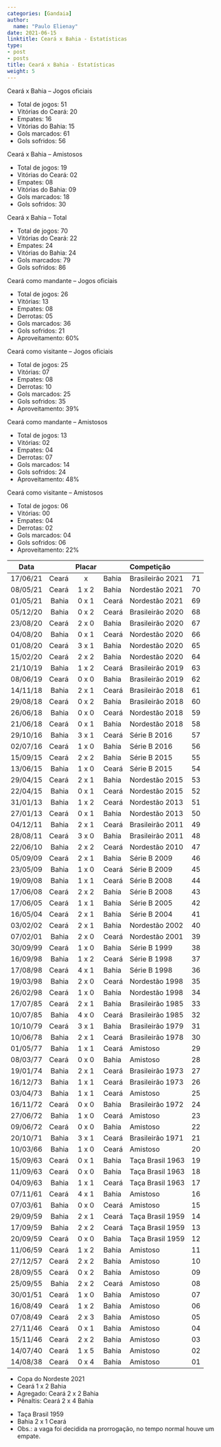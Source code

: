```yaml
---
categories: [Gandaia]
author:
  name: "Paulo Elienay"
date: 2021-06-15
linktitle: Ceará x Bahia - Estatísticas
type:
- post
- posts
title: Ceará x Bahia - Estatísticas
weight: 5
---
```

Ceará x Bahia – Jogos oficiais
* Total de jogos: 51
* Vitórias do Ceará: 20
* Empates: 16
* Vitórias do Bahia: 15
* Gols marcados: 61
* Gols sofridos: 56

Ceará x Bahia – Amistosos
* Total de jogos: 19
* Vitórias do Ceará: 02
* Empates: 08
* Vitórias do Bahia: 09
* Gols marcados: 18
* Gols sofridos: 30

Ceará x Bahia – Total
* Total de jogos: 70
* Vitórias do Ceará: 22
* Empates: 24
* Vitórias do Bahia: 24
* Gols marcados: 79
* Gols sofridos: 86

Ceará como mandante – Jogos oficiais
- Total de jogos: 26
- Vitórias: 13
- Empates: 08
- Derrotas: 05
- Gols marcados: 36
- Gols sofridos: 21
- Aproveitamento: 60%

Ceará como visitante – Jogos oficiais
- Total de jogos: 25
- Vitórias: 07
- Empates: 08
- Derrotas: 10
- Gols marcados: 25
- Gols sofridos: 35
- Aproveitamento: 39%

Ceará como mandante – Amistosos
- Total de jogos: 13
- Vitórias: 02
- Empates: 04
- Derrotas: 07
- Gols marcados: 14
- Gols sofridos: 24
- Aproveitamento: 48%

Ceará como visitante – Amistosos
- Total de jogos: 06
- Vitórias: 00
- Empates: 04 
- Derrotas: 02 
- Gols marcados: 04
- Gols sofridos: 06
- Aproveitamento: 22%

|   Data   |       |  Placar |       | Competição       |       |
|  :---:   |  ---: |  :---:  | :---  | :---             | :---: |
| 17/06/21 | Ceará |    x    | Bahia | Brasileirão 2021 |   71  |
| 08/05/21 | Ceará |  1 x 2  | Bahia | Nordestão  2021  |   70  |
| 01/05/21 | Bahia |  0 x 1  | Ceará | Nordestão  2021  |   69  |
| 05/12/20 | Bahia |  0 x 2  | Ceará | Brasileirão 2020 |   68  |
| 23/08/20 | Ceará |  2 x 0  | Bahia | Brasileirão 2020 |   67  |
| 04/08/20 | Bahia |  0 x 1  | Ceará | Nordestão 2020   |   66  |
| 01/08/20 | Ceará |  3 x 1  | Bahia | Nordestão 2020   |   65  |
| 15/02/20 | Ceará |  2 x 2  | Bahia | Nordestão  2020  |   64  |
| 21/10/19 | Bahia |  1 x 2  | Ceará | Brasileirão 2019 |   63  |
| 08/06/19 | Ceará |  0 x 0  | Bahia | Brasileirão 2019 |   62  |
| 14/11/18 | Bahia |  2 x 1  | Ceará | Brasileirão 2018 |   61  |
| 29/08/18 | Ceará |  0 x 2  | Bahia | Brasileirão 2018 |   60  |
| 26/06/18 | Bahia |  0 x 0  | Ceará | Nordestão 2018   |   59  |
| 21/06/18 | Ceará |  0 x 1  | Bahia | Nordestão 2018   |   58  |
| 29/10/16 | Bahia |  3 x 1  | Ceará | Série B 2016     |   57  |
| 02/07/16 | Ceará |  1 x 0  | Bahia | Série B 2016     |   56  |
| 15/09/15 | Ceará |  2 x 2  | Bahia | Série B 2015     |   55  |
| 13/06/15 | Bahia |  1 x 0  | Ceará | Série B 2015     |   54  |
| 29/04/15 | Ceará |  2 x 1  | Bahia | Nordestão 2015   |   53  |
| 22/04/15 | Bahia |  0 x 1  | Ceará | Nordestão 2015   |   52  |
| 31/01/13 | Bahia |  1 x 2  | Ceará | Nordestão 2013   |   51  |
| 27/01/13 | Ceará |  0 x 1  | Bahia | Nordestão 2013   |   50  |
| 04/12/11 | Bahia |  2 x 1  | Ceará | Brasileirão 2011 |   49  |
| 28/08/11 | Ceará |  3 x 0  | Bahia | Brasileirão 2011 |   48  |
| 22/06/10 | Bahia |  2 x 2  | Ceará | Nordestão 2010   |   47  |
| 05/09/09 | Ceará |  2 x 1  | Bahia | Série B 2009     |   46  |
| 23/05/09 | Bahia |  1 x 0  | Ceará | Série B 2009     |   45  |
| 19/09/08 | Bahia |  1 x 1  | Ceará | Série B 2008     |   44  |
| 17/06/08 | Ceará |  2 x 2  | Bahia | Série B 2008     |   43  |
| 17/06/05 | Ceará |  1 x 1  | Bahia | Série B 2005     |   42  |
| 16/05/04 | Ceará |  2 x 1  | Bahia | Série B 2004     |   41  |
| 03/02/02 | Ceará |  2 x 1  | Bahia | Nordestão 2002   |   40  |
| 07/02/01 | Bahia |  2 x 0  | Ceará | Nordestão 2001   |   39  |
| 30/09/99 | Ceará |  1 x 0  | Bahia | Série B 1999     |   38  |
| 16/09/98 | Bahia |  1 x 2  | Ceará | Série B 1998     |   37  |
| 17/08/98 | Ceará |  4 x 1  | Bahia | Série B 1998     |   36  |
| 19/03/98 | Bahia |  2 x 0  | Ceará | Nordestão 1998   |   35  |
| 26/02/98 | Ceará |  1 x 0  | Bahia | Nordestão 1998   |   34  |
| 17/07/85 | Ceará |  2 x 1  | Bahia | Brasileirão 1985 |   33  |
| 10/07/85 | Bahia |  4 x 0  | Ceará | Brasileirão 1985 |   32  |
| 10/10/79 | Ceará |  3 x 1  | Bahia | Brasileirão 1979 |   31  |
| 10/06/78 | Bahia |  2 x 1  | Ceará | Brasileirão 1978 |   30  |
| 01/05/77 | Bahia |  1 x 1  | Ceará | Amistoso         |   29  |
| 08/03/77 | Ceará |  0 x 0  | Bahia | Amistoso         |   28  |
| 19/01/74 | Bahia |  2 x 1  | Ceará | Brasileirão 1973 |   27  |
| 16/12/73 | Bahia |  1 x 1  | Ceará | Brasileirão 1973 |   26  |
| 03/04/73 | Bahia |  1 x 1  | Ceará | Amistoso         |   25  |
| 16/11/72 | Ceará |  0 x 0  | Bahia | Brasileirão 1972 |   24  |
| 27/06/72 | Bahia |  1 x 0  | Ceará | Amistoso         |   23  |
| 09/06/72 | Ceará |  0 x 0  | Bahia | Amistoso         |   22  |
| 20/10/71 | Bahia |  3 x 1  | Ceará | Brasileirão 1971 |   21  |
| 10/03/66 | Bahia |  1 x 0  | Ceará | Amistoso         |   20  |
| 15/09/63 | Ceará |  0 x 1  | Bahia | Taça Brasil 1963 |   19  |
| 11/09/63 | Ceará |  0 x 0  | Bahia | Taça Brasil 1963 |   18  |
| 04/09/63 | Bahia |  1 x 1  | Ceará | Taça Brasil 1963 |   17  |
| 07/11/61 | Ceará |  4 x 1  | Bahia | Amistoso         |   16  |
| 07/03/61 | Bahia |  0 x 0  | Ceará | Amistoso         |   15  |
| 29/09/59 | Bahia |  2 x 1  | Ceará | Taça Brasil 1959 |   14  |
| 17/09/59 | Bahia |  2 x 2  | Ceará | Taça Brasil 1959 |   13  |
| 20/09/59 | Ceará |  0 x 0  | Bahia | Taça Brasil 1959 |   12  |
| 11/06/59 | Ceará |  1 x 2  | Bahia | Amistoso         |   11  |
| 27/12/57 | Ceará |  2 x 2  | Bahia | Amistoso         |   10  |
| 28/09/55 | Ceará |  0 x 2  | Bahia | Amistoso         |   09  |
| 25/09/55 | Bahia |  2 x 2  | Ceará | Amistoso         |   08  |
| 30/01/51 | Ceará |  1 x 0  | Bahia | Amistoso         |   07  |
| 16/08/49 | Ceará |  1 x 2  | Bahia | Amistoso         |   06  |
| 07/08/49 | Ceará |  2 x 3  | Bahia | Amistoso         |   05  |
| 27/11/46 | Ceará |  0 x 1  | Bahia | Amistoso         |   04  |
| 15/11/46 | Ceará |  2 x 2  | Bahia | Amistoso         |   03  |
| 14/07/40 | Ceará |  1 x 5  | Bahia | Amistoso         |   02  |
| 14/08/38 | Ceará |  0 x 4  | Bahia | Amistoso         |   01  |

- Copa do Nordeste 2021
- Ceará 1 x 2 Bahia
- Agregado: Ceará 2 x 2 Bahia
- Pênaltis: Ceará 2 x 4 Bahia

* Taça Brasil 1959
* Bahia 2 x 1 Ceará
* Obs.: a vaga foi decidida na prorrogação, no tempo normal houve um empate.
